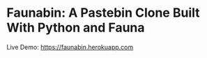 # Faunabin: A Pastebin Clone Built With Python and Fauna

Live Demo: <https://faunabin.herokuapp.com>
